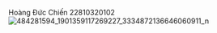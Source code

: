 Hoàng Đức Chiến 22810320102
![484281594_1901359117269227_3334872136646060911_n](https://github.com/user-attachments/assets/30fc4f7f-57bf-4353-bddc-f26b57053dc7)

